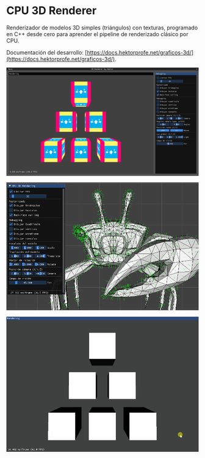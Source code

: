 # CPU 3D Renderer

Renderizador de modelos 3D simples (triángulos) con texturas, programado en C++ desde cero para aprender el pipeline de renderizado clásico por CPU. 

Documentación del desarrollo: [https://docs.hektorprofe.net/graficos-3d/](https://docs.hektorprofe.net/graficos-3d/).

![](./docs/image-164.png) 

![](./docs/anim-38.gif) 

![](./docs/anim-50.gif) 
